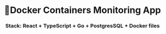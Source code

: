 <div id="header" align="center">
    <h1>🐳Docker Containers Monitoring App</h1>
    <h3>Stack: React + TypeScript + Go + PostgresSQL + Docker files</h3>
</div>
